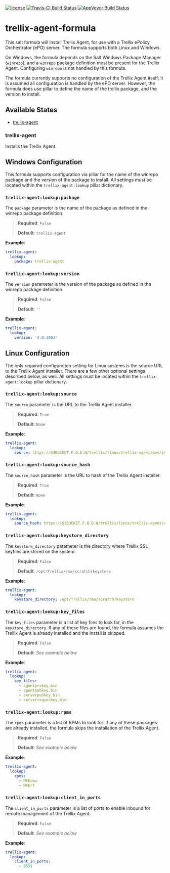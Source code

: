 [![license](https://img.shields.io/github/license/plus3it/trellix-agent-formula.svg)](./LICENSE)
[![Travis-CI Build Status](https://travis-ci.org/plus3it/trellix-agent-formula.svg)](https://travis-ci.org/plus3it/trellix-agent-formula)
[![AppVeyor Build Status](https://ci.appveyor.com/api/projects/status/github/plus3it/trellix-agent-formula?branch=master&svg=true)](https://ci.appveyor.com/project/plus3it/trellix-agent-formula)

# trellix-agent-formula

This salt formula will install Trellix Agent, for use with a Trellix ePolicy
Orchestrator (ePO) server. The formula supports both Linux and Windows.

On Windows, the formula depends on the Salt Windows Package Manager (`winrepo`),
and a `winrepo` package definition must be present for the Trellix Agent.
Configuring `winrepo` is not handled by this formula.

The formula currently supports no configuration of the Trellix Agent itself; it
is assumed all configuration is handled by the ePO server. However, the formula
does use pillar to define the name of the trellix package, and the version to
install.

## Available States

-   [trellix-agent](#trellix-agent)

### trellix-agent

Installs the Trellix Agent.

## Windows Configuration

This formula supports configuration via pillar for the name of the winrepo
package and the version of the package to install. All settings must be
located within the `trellix-agent:lookup` pillar dictionary.

### `trellix-agent:lookup:package`

The `package` parameter is the name of the package as defined in the winrepo
package definition.

>**Required**: `False`
>
>**Default**: `trellix-agent`

**Example**:

```yaml
trellix-agent:
  lookup:
    package: trellix-agent
```

### `trellix-agent:lookup:version`

The `version` parameter is the version of the package as defined in the
winrepo package definition.

>**Required**: `False`
>
>**Default**: `''`

**Example**:

```yaml
trellix-agent:
  lookup:
    version: '4.8.2003'
```

## Linux Configuration

The only _required_ configuration setting for Linux systems is the source URL
to the Trellix Agent installer. There are a few other optional settings
described below, as well. All settings must be located within the
`trellix-agent:lookup` pillar dictionary.

### `trellix-agent:lookup:source`

The `source` parameter is the URL to the Trellix Agent installer.

>**Required**: `True`
>
>**Default**: `None`

**Example**:

```yaml
trellix-agent:
  lookup:
    source: https://S3BUCKET.F.Q.D.N/trellix/linux/trellix-agent/dev/install.sh
```

### `trellix-agent:lookup:source_hash`

The `source_hash` parameter is the URL to hash of the Trellix Agent installer.

>**Required**: `True`
>
>**Default**: `None`

**Example**:

```yaml
trellix-agent:
  lookup:
    source_hash: https://S3BUCKET.F.Q.D.N/trellix/linux/trellix-agent/dev/install.sh.SHA512
```

### `trellix-agent:lookup:keystore_directory`

The `keystore_directory` parameter is the directory where Trellix SSL keyfiles
are stored on the system.

>**Required**: `False`
>
>**Default**: `/opt/Trellix/cma/scratch/keystore`

**Example**:

```yaml
trellix-agent:
  lookup:
    keystore_directory: /opt/Trellix/cma/scratch/keystore
```

### `trellix-agent:lookup:key_files`

The `key_files` parameter is a list of key files to look for, in the
`keystore_directory`. If any of these files are found, the formula assumes the
Trellix Agent is already installed and the install is skipped.

>**Required**: `False`
>
>**Default**: _See example below_

**Example**:

```yaml
trellix-agent:
  lookup:
    key_files:
      - agentprvkey.bin
      - agentpubkey.bin
      - serverpubkey.bin
      - serverreqseckey.bin
```

### `trellix-agent:lookup:rpms`

The `rpms` parameter is a list of RPMs to look for. If any of these packages
are already installed, the formula skips the installation of the Trellix Agent.

>**Required**: `False`
>
>**Default**: _See example below_

**Example**:

```yaml
trellix-agent:
  lookup:
    rpms:
      - MFEcma
      - MFErt
```

### `trellix-agent:lookup:client_in_ports`

The `client_in_ports` parameter is a list of ports to enable inbound for remote
management of the Trellix Agent.

>**Required**: `False`
>
>**Default**: _See example below_

**Example**:

```yaml
trellix-agent:
  lookup:
    client_in_ports:
      - 8591
```
